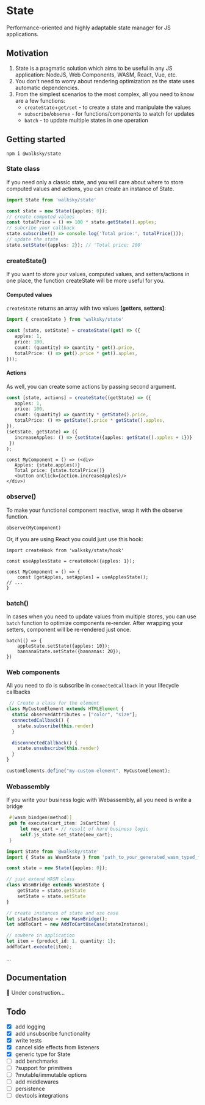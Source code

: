 # State
Performance-oriented and highly adaptable state manager for JS applications.

## Motivation
1. State is a pragmatic solution which aims to be useful in any JS application: NodeJS, Web Components, WASM, React, Vue, etc.
2. You don't need to worry about rendering optimization as the state uses automatic dependencies.
3. From the simplest scenarios to the most complex, all you need to know are a few functions:
   * `createState`+`get/set` - to create a state and manipulate the values
   * `subscribe`/`observe` - for functions/components to watch for updates
   * `batch` - to update multiple states in one operation

## Getting started
```shell
npm i @walksky/state
```

### State class
If you need only a classic state, and you will care about where to store computed values and actions,
you can create an instance of State.
```typescript
import State from 'walksky/state'

const state = new State({apples: 0});
// create computed values
const totalPrice = () => 100 * state.getState().apples; 
// subcribe your callback 
state.subscribe(() => console.log('Total price:', totalPrice()));
// update the state
state.setState({apples: 2}); // 'Total price: 200'
```
### createState()
If you want to store your values, computed values, and setters/actions in one place,
the function createState will be more useful for you.
#### Computed values
 `createState` returns an array with two values **[getters, setters]**: 
```typescript
import { createState } from 'walksky/state'

const [state, setState] = createState((get) => ({
   apples: 1,
   price: 100,
   count: (quantity) => quantity * get().price,
   totalPrice: () => get().price * get().apples,
}));
```
#### Actions
As well, you can create some actions by passing second argument. 
```typescript
const [state, actions] = createState((getState) => ({
   apples: 1,
   price: 100,
   count: (quantity) => quantity * getState().price,
   totalPrice: () => getState().price * getState().apples,
}),
(setState, getState) => ({
   increaseApples: () => {setState({apples: getState().apples + 1})}
 })
);
```
```tsx
const MyComponent = () => (<div>
   Apples: {state.apples()}
   Total price: {state.totalPrice()}
   <button onClick={action.increaseApples}/>
</div>)
```

### observe()
To make your functional component reactive, wrap it with the observe function.
```tsx
observe(MyComponent)
```
Or, if you are using React you could just use this hook:
```tsx
import createHook from 'walksky/state/hook'

const useApplesState = createHook({apples: 1});

const MyComponent = () => {
    const [getApples, setApples] = useApplesState();
// ...
}
```
### batch()
In cases when you need to update values from multiple stores, you
can use `batch` function to optimize components re-render. After wrapping
your setters, component will be re-rendered just once.
```tsx
batch(() => {
    appleState.setState({apples: 10});
    bannanaState.setState({bannanas: 20});
})
```




### Web components
All you need to do is subscribe in `connectedCallback` in your lifecycle callbacks
```javascript
 // Create a class for the element
class MyCustomElement extends HTMLElement {
  static observedAttributes = ["color", "size"];
  connectedCallback() {
    state.subscribe(this.render)
  }

  disconnectedCallback() {
    state.unsubscribe(this.render)
  }
}

customElements.define("my-custom-element", MyCustomElement);

```

### Webassembly
If you write your business logic with Webassembly, all you need is
write a bridge

```rust
 #[wasm_bindgen(method)]
 pub fn execute(cart_item: JsCartItem) {
     let new_cart = // result of hard business logic
     self.js_state.set_state(new_cart);
 }
```
```typescript
import State from '@walksky/state'
import { State as WasmState } from 'path_to_your_generated_wasm_typed_file';

const state = new State({apples: 0});

// just extend WASM class
class WasmBridge extends WasmState {
    getState = state.getState
    setState = state.setState
}

// create instances of state and use case
let stateInstance = new WasmBridge();
let addToCart = new AddToCartUseCase(stateInstance);

// sowhere in application
let item = {product_id: 1, quantity: 1};
addToCart.execute(item);
```

...



## Documentation
:construction_worker: Under construction... 


## Todo

- [x] add logging
- [x] add unsubscribe functionality
- [x] write tests
- [x] cancel side effects from listeners
- [x] generic type for State  
- [ ] add benchmarks
- [ ] ?support for primitives
- [ ] ?mutable/immutable options
- [ ] add middlewares
- [ ] persistence
- [ ] devtools integrations